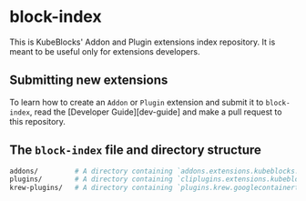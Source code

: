 # block-index
This is KubeBlocks' Addon and Plugin extensions index repository. It is meant to be useful only for extensions developers.

## Submitting new extensions

To learn how to create an `Addon` or `Plugin` extension and submit it to `block-index`, read the [Developer Guide][dev-guide]
and make a pull request to this repository.


## The `block-index` file and directory structure

```bash
addons/         # A directory containing `addons.extensions.kubeblocks.io` manifests.
plugins/        # A directory containing `cliplugins.extensions.kubeblocks.io` manifests.
krew-plugins/   # A directory containing `plugins.krew.googlecontainertools.github.com` manifests.
```